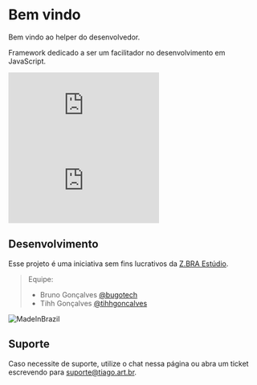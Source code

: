 # Bem vindo
Bem vindo ao helper do desenvolvedor.

Framework dedicado a ser um facilitador no desenvolvimento em JavaScript.

[![Versão](http://app.tiago.art.br/flags/version.php?path=tihhgoncalves/rhinoJS)](/releases.md)
[![Versão](http://app.tiago.art.br/flags/size.php?path=tihhgoncalves/rhinoJS)](/releases.md)

## Desenvolvimento
Esse projeto é uma iniciativa sem fins lucrativos da [Z.BRA Estúdio](http://www.zbraestudio.com.br).

> Equipe:
> - Bruno Gonçalves [@bugotech](https://twitter.com/bugotech)
> - Tihh Gonçalves [@tihhgoncalves](https://twitter.com/tihhgoncalves)

![MadeInBrazil](https://raw.githubusercontent.com/zbraestudio/rhinoJS/master/doc/br.png)

## Suporte

Caso necessite de suporte, utilize o chat nessa página ou abra um ticket escrevendo para suporte@tiago.art.br.

